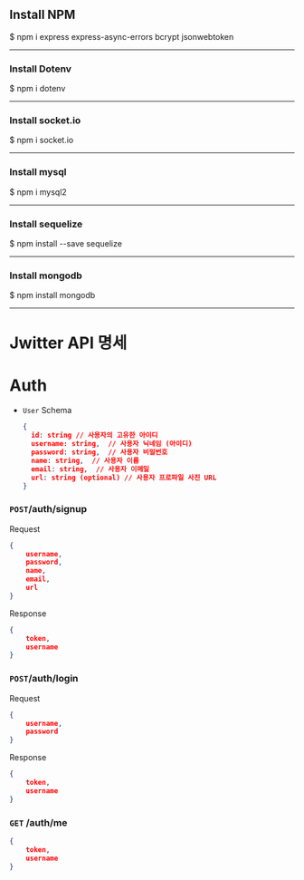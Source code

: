 ## Install NPM

$ npm i express express-async-errors bcrypt jsonwebtoken

---

### Install Dotenv

$ npm i dotenv

---

### Install socket.io

$ npm i socket.io

---

### Install mysql

$ npm i mysql2

---

### Install sequelize

$ npm install --save sequelize

---

### Install mongodb

$ npm install mongodb

---

# Jwitter API 명세

# Auth

- `User` Schema
    
    ```json
    {
      id: string // 사용자의 고유한 아이디
      username: string,  // 사용자 닉네임 (아이디)
      password: string,  // 사용자 비밀번호
      name: string,  // 사용자 이름
      email: string,  // 사용자 이메일
      url: string (optional) // 사용자 프로파일 사진 URL
    }
    ```
    

### `POST`/auth/signup

Request

```json
{
    username,
    password,
    name,
    email,
    url
}
```

Response

```json
{
	token,
	username
}
```

### `POST`/auth/login

Request

```json
{
	username,
	password
}
```

Response 

```json
{
	token,
	username
}
```

### `GET` /auth/me

```json
{
	token,
	username
}
```